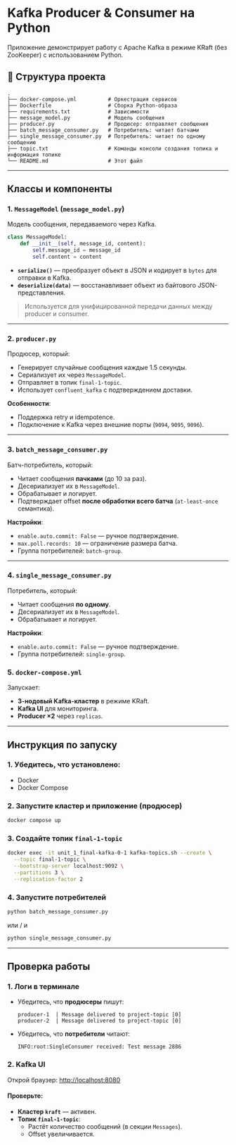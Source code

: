 # Kafka Producer & Consumer на Python

Приложение демонстрирует работу с Apache Kafka в режиме KRaft (без ZooKeeper) с использованием Python.

## 📁 Структура проекта

```
.
├── docker-compose.yml          # Оркестрация сервисов
├── Dockerfile                  # Сборка Python-образа
├── requirements.txt            # Зависимости
├── message_model.py            # Модель сообщения
├── producer.py                 # Продюсер: отправляет сообщения
├── batch_message_consumer.py   # Потребитель: читает батчами
├── single_message_consumer.py  # Потребитель: читает по одному сообщению
├── topic.txt                   # Команды консоли создания топика и информация топике
└── README.md                   # Этот файл
```

---

## Классы и компоненты

### 1. `MessageModel` (`message_model.py`)

Модель сообщения, передаваемого через Kafka.

```python
class MessageModel:
    def __init__(self, message_id, content):
        self.message_id = message_id
        self.content = content
```

- **`serialize()`** — преобразует объект в JSON и кодирует в `bytes` для отправки в Kafka.
- **`deserialize(data)`** — восстанавливает объект из байтового JSON-представления.

> Используется для унифицированной передачи данных между producer и consumer.

---

### 2. `producer.py`

Продюсер, который:
- Генерирует случайные сообщения каждые 1.5 секунды.
- Сериализует их через `MessageModel`.
- Отправляет в топик `final-1-topic`.
- Использует `confluent_kafka` с подтверждением доставки.

**Особенности**:
- Поддержка retry и idempotence.
- Подключение к Kafka через внешние порты (`9094`, `9095`, `9096`).

---

### 3. `batch_message_consumer.py`

Батч-потребитель, который:
- Читает сообщения **пачками** (до 10 за раз).
- Десериализует их в `MessageModel`.
- Обрабатывает и логирует.
- Подтверждает offset **после обработки всего батча** (`at-least-once` семантика).

**Настройки**:
- `enable.auto.commit: False` — ручное подтверждение.
- `max.poll.records: 10` — ограничение размера батча.
- Группа потребителей: `batch-group`.

---

### 4. `single_message_consumer.py`

Потребитель, который:
- Читает сообщения **по одному**.
- Десериализует их в `MessageModel`.
- Обрабатывает и логирует.

**Настройки**:
- `enable.auto.commit: False` — ручное подтверждение.
- Группа потребителей: `single-group`.

### 5. `docker-compose.yml`

Запускает:
- **3-нодовый Kafka-кластер** в режиме KRaft.
- **Kafka UI** для мониторинга.
- **Producer ×2** через `replicas`.

---

## Инструкция по запуску

### 1. Убедитесь, что установлено:
- Docker
- Docker Compose

### 2. Запустите кластер и приложение (продюсер)

```bash
docker compose up
```

### 3. Создайте топик `final-1-topic` 

```bash
docker exec -it unit_1_final-kafka-0-1 kafka-topics.sh --create \
  --topic final-1-topic \
  --bootstrap-server localhost:9092 \
  --partitions 3 \
  --replication-factor 2
```

### 4. Запустите потребителей

```bash
python batch_message_consumer.py
```
или / и
```bash
python single_message_consumer.py
```

---

## Проверка работы

### 1. Логи в терминале
- Убедитесь, что **продюсеры** пишут:
  ```
  producer-1  | Message delivered to project-topic [0]
  producer-2  | Message delivered to project-topic [0]
  ```

- Убедитесь, что **потребители** читают:
  ```
  INFO:root:SingleConsumer received: Test message 2886
  ```

### 2. Kafka UI
Открой браузер: [http://localhost:8080](http://localhost:8080)

#### Проверьте:
- **Кластер `kraft`** — активен.
- **Топик `final-1-topic`**:
  - Растёт количество сообщений (в секции `Messages`).
  - Offset увеличивается.
